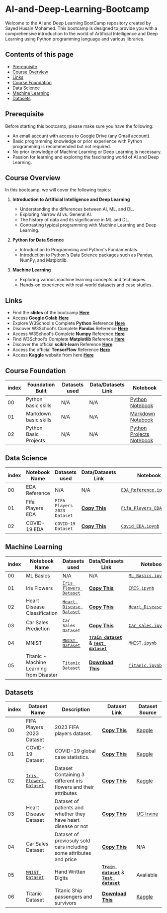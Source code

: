 # AI-and-Deep-Learning-Bootcamp
Welcome to the AI and Deep Learning BootCamp repository created by Sayed Husain Mohamed. This bootcamp is designed to provide you with a comprehensive introduction to the world of Artificial Intelligence and Deep Learning using Python programming language and various libraries.


## Contents of this page
- [Prerequisite](https://github.com/Sayed-Husain/AI-and-Deep-Learning-Bootcamp/tree/main#prerequisite)
- [Course Overview](https://github.com/Sayed-Husain/AI-and-Deep-Learning-Bootcamp#course-overview)
- [Links](https://github.com/Sayed-Husain/AI-and-Deep-Learning-Bootcamp/tree/main#links)
- [Course Foundation](https://github.com/Sayed-Husain/AI-and-Deep-Learning-Bootcamp/tree/main#course-foundation)
- [Data Science](https://github.com/Sayed-Husain/AI-and-Deep-Learning-Bootcamp/tree/main#data-science)
- [Machine Learning](https://github.com/Sayed-Husain/AI-and-Deep-Learning-Bootcamp/blob/main/README.md#machine-learning)
- [Datasets](https://github.com/Sayed-Husain/AI-and-Deep-Learning-Bootcamp/tree/main#datasets)



## Prerequisite
Before starting this bootcamp, please make sure you have the following:

- An email account with access to Google Drive (any Gmail account).
- Basic programming knowledge or prior experience with Python programming is recommended but not required.
- No prior knowledge of Machine Learning or Deep Learning is necessary.
- Passion for learning and exploring the fascinating world of AI and Deep Learning.

## Course Overview
In this bootcamp, we will cover the following topics:

1. **Introduction to Artificial Intelligence and Deep Learning**
   - Understanding the differences between AI, ML, and DL.
   - Exploring Narrow AI vs. General AI.
   - The history of data and its significance in ML and DL.
   - Contrasting typical programming with Machine Learning and Deep Learning.

2. **Python for Data Science**
   - Introduction to Programming and Python's Fundamentals.
   - Introduction to Python's Data Science packages such as Pandas, NumPy, and Matplotlib.

3. **Machine Learning**
    - Exploring various machine learning concepts and techniques.
    - Hands-on experience with real-world datasets and case studies.


## Links
* Find the **slides** of the bootcamp [**Here**](https://github.com/Sayed-Husain/AI-and-Deep-Learning-Bootcamp/blob/main/Slides.pdf)
* Access **Google Colab** [**Here**](https://colab.research.google.com/)
* Explore W3School's Complete **Python** Reference [**Here**](https://www.w3schools.com/python/default.asp)
* Discover W3School's Complete **Pandas** Reference [**Here**](https://www.w3schools.com/python/pandas/default.asp)
* Access W3School's Complete **Numpy** Reference [**Here**](https://www.w3schools.com/python/numpy/default.asp)
* Find W3School's Complete **Matplotlib** Reference [**Here**](https://www.w3schools.com/python/matplotlib_intro.asp)
* Discover the official **scikit-learn** Reference [**Here**](https://scikit-learn.org/stable/)
* Access the official **TensorFlow** Reference [**Here**](https://www.tensorflow.org/tutorials)
* Access  **Kaggle** website from here [**Here**](https://www.kaggle.com/)


  
## Course Foundation

| index | Foundation Bulit | Datasets used | Data/Datasets Link | Notebook |
| ----- |  ----- |  ----- |  ----- |  ----- |
| 00 | Python basic skills | N/A | N/A | [Python Notebook](https://github.com/Sayed-Husain/AI-and-Deep-Learning-Bootcamp/blob/main/Notebooks/Python%20Basics.ipynb) |
| 01 | Markdown basic skills | N/A | N/A | [Markdown Notebook](https://github.com/Sayed-Husain/AI-and-Deep-Learning-Bootcamp/blob/main/Notebooks/Markdown.ipynb) |
| 02 | Python Basic Projects | N/A | N/A | [Python Projects Notebook](https://github.com/Sayed-Husain/AI-and-Deep-Learning-Bootcamp/blob/main/Notebooks/Python_Projects.ipynb) |


## Data Science 

| index | Notebook Name | Datasets used | Data/Datasets Link | Notebook |
| ----- |  ----- |  ----- |  ----- |  ----- |
| 00 | EDA Reference | N/A | N/A | [`EDA_Reference.ipynb`](https://github.com/Sayed-Husain/AI-and-Deep-Learning-Bootcamp/blob/main/Notebooks/EDA_Reference.ipynb) |
| 01 | Fifa Players EDA | `FIFA Players 2023 Dataset` | [**Copy This**](https://raw.githubusercontent.com/Sayed-Husain/AI-and-Deep-Learning-Bootcamp/main/Data/Fifa%2023%20Players%20Data.csv) | [`Fifa_Players_EDA.ipynb`](https://github.com/Sayed-Husain/AI-and-Deep-Learning-Bootcamp/blob/main/Notebooks/Fifa_Players_EDA.ipynb) |
| 02 | COVID-19 EDA | `COVID-19 Dataset` | [**Copy This**](https://raw.githubusercontent.com/Sayed-Husain/AI-and-Deep-Learning-Bootcamp/main/Data/country_wise_latest.csv) | [`Covid_EDA.ipynb`](https://github.com/Sayed-Husain/AI-and-Deep-Learning-Bootcamp/blob/main/Notebooks/Covid_EDA.ipynb) |



## Machine Learning 

| index | Notebook Name | Datasets used | Data/Datasets Link | Notebook |
| ----- |  ----- |  ----- |  ----- |  ----- |
| 00 | ML Basics | N/A | N/A | [`ML_Basics.ipynb`](https://github.com/Sayed-Husain/AI-and-Deep-Learning-Bootcamp/blob/main/Notebooks/ML_Basics.ipynb) |
| 01 | Iris Flowers | [`Iris Flowers Dataset`](https://en.wikipedia.org/wiki/Iris_flower_data_set) | [**Copy This**](https://raw.githubusercontent.com/Sayed-Husain/AI-and-Deep-Learning-Bootcamp/main/Data/IRIS.csv) | [`IRIS.ipynb`](https://github.com/Sayed-Husain/AI-and-Deep-Learning-Bootcamp/blob/main/Notebooks/IRIS.ipynb) |
| 02 | Heart Disease Classification | [`Heart Disease Dataset`](http://archive.ics.uci.edu/dataset/45/heart+disease) | [**Copy This**](https://raw.githubusercontent.com/Sayed-Husain/AI-and-Deep-Learning-Bootcamp/main/Data/heart_disease.csv) | [`Heart_Disease.ipynb`](https://github.com/Sayed-Husain/AI-and-Deep-Learning-Bootcamp/blob/main/Notebooks/Heart_Disease.ipynb) |
| 03 | Car Sales Prediction | `Car Sales Dataset` | [**Copy This**](https://raw.githubusercontent.com/Sayed-Husain/AI-and-Deep-Learning-Bootcamp/main/Data/car-sales.csv) | [`Car_sales.ipynb`](https://github.com/Sayed-Husain/AI-and-Deep-Learning-Bootcamp/blob/main/Notebooks/Car_sales.ipynb) |
| 04 | MNIST | [`MNIST Dataset`](https://en.wikipedia.org/wiki/MNIST_database) | [**`Train dataset`**](https://raw.githubusercontent.com/Sayed-Husain/AI-and-Deep-Learning-Bootcamp/main/Data/mnist_train.csv) & [**`Test dataset`**](https://raw.githubusercontent.com/Sayed-Husain/AI-and-Deep-Learning-Bootcamp/main/Data/mnist_test.csv) | [`MNIST.ipynb`](https://github.com/Sayed-Husain/AI-and-Deep-Learning-Bootcamp/blob/main/Notebooks/MNIST.ipynb) |
| 05 | Titanic - Machine Learning from Disaster | `Titanic Dataset` | [**Download This**](https://github.com/Sayed-Husain/AI-and-Deep-Learning-Bootcamp/raw/main/Data/titanic.zip) | [`Titanic.ipynb`](https://github.com/Sayed-Husain/AI-and-Deep-Learning-Bootcamp/blob/main/Notebooks/Titanic.ipynb) |



## Datasets

| index | Dataset Name | Description | Dataset Link | Dataset Source |
| ----- |--------------|-------------|------|--------|
| 00 | FIFA Players 2023 Dataset    | 2023 FIFA players dataset. | [**Copy This**](https://raw.githubusercontent.com/Sayed-Husain/AI-and-Deep-Learning-Bootcamp/main/Data/Fifa%2023%20Players%20Data.csv) | [Kaggle](https://www.kaggle.com/datasets/sanjeetsinghnaik/fifa-23-players-dataset) |
| 01 | COVID-19 Dataset    | COVID-19 global case statistics. | [**Copy This**](https://raw.githubusercontent.com/Sayed-Husain/AI-and-Deep-Learning-Bootcamp/main/Data/country_wise_latest.csv) | [Kaggle](https://www.kaggle.com/datasets/imdevskp/corona-virus-report?datasetId=494766&sortBy=voteCount&searchQuery=eda&select=country_wise_latest.csv) |
| 02 | [`Iris Flowers Dataset`](https://en.wikipedia.org/wiki/Iris_flower_data_set) | Dataset Containing 3 different iris flowers and their attributes | [**Copy This**](https://raw.githubusercontent.com/Sayed-Husain/AI-and-Deep-Learning-Bootcamp/main/Data/IRIS.csv) | [Kaggle](https://www.kaggle.com/datasets/arshid/iris-flower-dataset) |
| 03 | Heart Disease Dataset | Dataset of patients and whether they have heart disease or not| [**Copy This**](https://raw.githubusercontent.com/Sayed-Husain/AI-and-Deep-Learning-Bootcamp/main/Data/heart_disease.csv) | [UC Irvine](http://archive.ics.uci.edu/dataset/45/heart+disease) |
| 04 | Car Sales Dataset | Dataset of previosuly sold cars including some attributes and price| [**Copy This**](https://raw.githubusercontent.com/Sayed-Husain/AI-and-Deep-Learning-Bootcamp/main/Data/car-sales.csv) | N/A |
| 05 | [`MNIST Dataset`](https://en.wikipedia.org/wiki/MNIST_database) | Hand Written Digits| [**`Train dataset`**](https://raw.githubusercontent.com/Sayed-Husain/AI-and-Deep-Learning-Bootcamp/main/Data/mnist_train.csv) & [**`Test dataset`**](https://raw.githubusercontent.com/Sayed-Husain/AI-and-Deep-Learning-Bootcamp/main/Data/mnist_test.csv) | Available |
| 06 | Titanic Dataset | Titanic Ship passengers and survivors | [**Download This**](https://github.com/Sayed-Husain/AI-and-Deep-Learning-Bootcamp/raw/main/Data/titanic.zip) | [Kaggle](https://www.kaggle.com/competitions/titanic/overview) |
